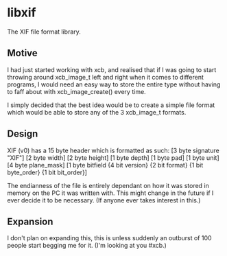 libxif
======
The XIF file format library.

Motive
------
I had just started working with xcb, and realised that if I was going to start
throwing around xcb_image_t left and right when it comes to different programs,
I would need an easy way to store the entire type without having to faff about
with xcb_image_create() every time.

I simply decided that the best idea would be to create a simple file format
which would be able to store any of the 3 xcb_image_t formats.

Design
------
XIF (v0) has a 15 byte header which is formatted as such:
[3 byte signature "XIF"]
[2 byte width]
[2 byte height]
[1 byte depth]
[1 byte pad]
[1 byte unit]
[4 byte plane_mask]
[1 byte bitfield
{4 bit version}
{2 bit format}
{1 bit byte_order}
{1 bit bit_order}]

The endianness of the file is entirely dependant on how it was stored in memory
on the PC it was written with. This might change in the future if I ever decide
it to be necessary. (If anyone ever takes interest in this.)

Expansion
---------
I don't plan on expanding this, this is unless suddenly an outburst of 100
people start begging me for it. (I'm looking at you #xcb.)
